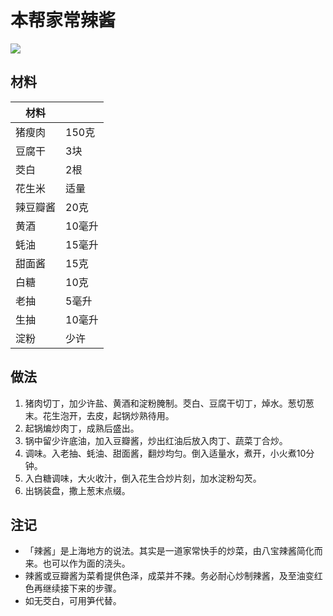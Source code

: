 # 本帮家常辣酱

![](../Images/本帮家常辣酱.jpg)

## 材料

| 材料 |  |
| --- | --- |
| 猪瘦肉 | 150克 |
| 豆腐干 | 3块 |
| 茭白 | 2根 |
| 花生米 | 适量 |
| 辣豆瓣酱 | 20克 |
| 黄酒 | 10毫升 |
| 蚝油 | 15毫升 |
| 甜面酱 | 15克 |
| 白糖 | 10克 |
| 老抽 | 5毫升 |
| 生抽 | 10毫升 |
| 淀粉 | 少许 |

## 做法

1. 猪肉切丁，加少许盐、黄酒和淀粉腌制。茭白、豆腐干切丁，焯水。葱切葱末。花生泡开，去皮，起锅炒熟待用。
2. 起锅煸炒肉丁，成熟后盛出。
3. 锅中留少许底油，加入豆瓣酱，炒出红油后放入肉丁、蔬菜丁合炒。
4. 调味。入老抽、蚝油、甜面酱，翻炒均匀。倒入适量水，煮开，小火煮10分钟。
5. 入白糖调味，大火收汁，倒入花生合炒片刻，加水淀粉勾芡。
6. 出锅装盘，撒上葱末点缀。

## 注记

- 「辣酱」是上海地方的说法。其实是一道家常快手的炒菜，由八宝辣酱简化而来。也可以作为面的浇头。
- 辣酱或豆瓣酱为菜肴提供色泽，成菜并不辣。务必耐心炒制辣酱，及至油变红色再继续接下来的步骤。
- 如无茭白，可用笋代替。